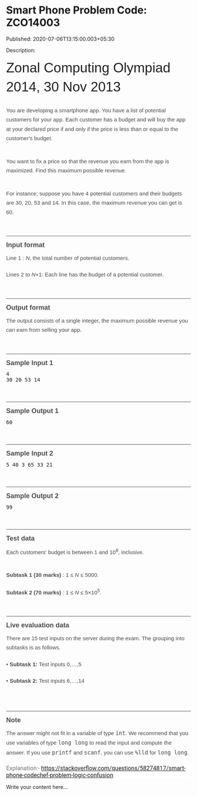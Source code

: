 # Smart Phone Problem Code: ZCO14003

Published: 2020-07-06T13:15:00.003+05:30

Description: 
      <h2 class="mathjax-support" style="box-sizing: border-box; color:
      #222222; font-family: arial, sans-serif; font-size: 2.3125rem; font-weight: 400; line-height:
      1.4; margin: 0.2rem 0px 0.5rem; padding: 0px; text-rendering: optimizelegibility;">Zonal
      Computing Olympiad 2014, 30 Nov 2013</h2><br class="mathjax-support"
      style="box-sizing: border-box;" /><p class="mathjax-support" style="box-sizing:
      border-box; color: #4a4a4a; font-family: helvetica, sans-serif; font-size: 15px; font-stretch:
      normal; line-height: 1.7; margin: 0px 0px 20px; padding: 0px; text-rendering:
      optimizelegibility;">You are developing a smartphone app. You have a list of potential
      customers for your app. Each customer has a budget and will buy the app at your declared price
      if and only if the price is less than or equal to the customer's budget.</p><br
      class="mathjax-support" style="box-sizing: border-box;" /><p class="mathjax-support"
      style="box-sizing: border-box; color: #4a4a4a; font-family: helvetica, sans-serif; font-size:
      15px; font-stretch: normal; line-height: 1.7; margin: 0px 0px 20px; padding: 0px;
      text-rendering: optimizelegibility;">You want to fix a price so that the revenue you earn
      from the app is maximized. Find this maximum possible revenue.</p><br
      class="mathjax-support" style="box-sizing: border-box;" /><p class="mathjax-support"
      style="box-sizing: border-box; color: #4a4a4a; font-family: helvetica, sans-serif; font-size:
      15px; font-stretch: normal; line-height: 1.7; margin: 0px 0px 20px; padding: 0px;
      text-rendering: optimizelegibility;">For instance, suppose you have 4 potential customers
      and their budgets are 30, 20, 53 and 14. In this case, the maximum revenue you can get is
      60.</p><br class="mathjax-support" style="box-sizing: border-box;" /><h3
      class="mathjax-support" style="border-top-style: solid; border-top-width: 1px; box-sizing:
      border-box; color: #4a4a4a; font-family: helvetica, sans-serif; font-size: 18px; font-stretch:
      normal; line-height: 1.6; margin: 15px 0px 0.5rem; padding: 10px 0px 0px; text-rendering:
      optimizelegibility;">Input format</h3><p class="mathjax-support"
      style="box-sizing: border-box; color: #4a4a4a; font-family: helvetica, sans-serif; font-size:
      15px; font-stretch: normal; line-height: 1.7; margin: 0px 0px 20px; padding: 0px;
      text-rendering: optimizelegibility;">Line 1 :<span
      class="Apple-converted-space">&nbsp;</span><em class="mathjax-support"
      style="box-sizing: border-box; line-height: inherit;">N</em>, the total number of
      potential customers.</p><p class="mathjax-support" style="box-sizing: border-box;
      color: #4a4a4a; font-family: helvetica, sans-serif; font-size: 15px; font-stretch: normal;
      line-height: 1.7; margin: 0px 0px 20px; padding: 0px; text-rendering:
      optimizelegibility;">Lines 2 to<span
      class="Apple-converted-space">&nbsp;</span><em class="mathjax-support"
      style="box-sizing: border-box; line-height: inherit;">N</em>+1: Each line has the
      budget of a potential customer.</p><br class="mathjax-support" style="box-sizing:
      border-box;" /><h3 class="mathjax-support" style="border-top-style: solid;
      border-top-width: 1px; box-sizing: border-box; color: #4a4a4a; font-family: helvetica,
      sans-serif; font-size: 18px; font-stretch: normal; line-height: 1.6; margin: 15px 0px 0.5rem;
      padding: 10px 0px 0px; text-rendering: optimizelegibility;">Output format</h3><p
      class="mathjax-support" style="box-sizing: border-box; color: #4a4a4a; font-family: helvetica,
      sans-serif; font-size: 15px; font-stretch: normal; line-height: 1.7; margin: 0px 0px 20px;
      padding: 0px; text-rendering: optimizelegibility;">The output consists of a single integer,
      the maximum possible revenue you can earn from selling your app.</p><br
      class="mathjax-support" style="box-sizing: border-box;" /><h3 class="mathjax-support"
      style="border-top-style: solid; border-top-width: 1px; box-sizing: border-box; color: #4a4a4a;
      font-family: helvetica, sans-serif; font-size: 18px; font-stretch: normal; line-height: 1.6;
      margin: 15px 0px 0.5rem; padding: 10px 0px 0px; text-rendering: optimizelegibility;">Sample
      Input 1</h3><pre class="mathjax-support" style="box-sizing: border-box;
      margin-bottom: 20px; margin-top: 0px; padding: 0px; white-space: pre-wrap;">4
      30
      20
      53
      14
      </pre><br class="mathjax-support" style="box-sizing: border-box;" /><h3
      class="mathjax-support" style="border-top-style: solid; border-top-width: 1px; box-sizing:
      border-box; color: #4a4a4a; font-family: helvetica, sans-serif; font-size: 18px; font-stretch:
      normal; line-height: 1.6; margin: 15px 0px 0.5rem; padding: 10px 0px 0px; text-rendering:
      optimizelegibility;">Sample Output 1</h3><pre class="mathjax-support"
      style="box-sizing: border-box; margin-bottom: 20px; margin-top: 0px; padding: 0px;
      white-space: pre-wrap;">60
      </pre><br class="mathjax-support" style="box-sizing: border-box;" /><h3
      class="mathjax-support" style="border-top-style: solid; border-top-width: 1px; box-sizing:
      border-box; color: #4a4a4a; font-family: helvetica, sans-serif; font-size: 18px; font-stretch:
      normal; line-height: 1.6; margin: 15px 0px 0.5rem; padding: 10px 0px 0px; text-rendering:
      optimizelegibility;">Sample Input 2</h3><pre class="mathjax-support"
      style="box-sizing: border-box; margin-bottom: 20px; margin-top: 0px; padding: 0px;
      white-space: pre-wrap;">5
      40
      3
      65
      33
      21
      </pre><br class="mathjax-support" style="box-sizing: border-box;" /><h3
      class="mathjax-support" style="border-top-style: solid; border-top-width: 1px; box-sizing:
      border-box; color: #4a4a4a; font-family: helvetica, sans-serif; font-size: 18px; font-stretch:
      normal; line-height: 1.6; margin: 15px 0px 0.5rem; padding: 10px 0px 0px; text-rendering:
      optimizelegibility;">Sample Output 2</h3><pre class="mathjax-support"
      style="box-sizing: border-box; margin-bottom: 20px; margin-top: 0px; padding: 0px;
      white-space: pre-wrap;">99
      </pre><br class="mathjax-support" style="box-sizing: border-box;" /><h3
      class="mathjax-support" style="border-top-style: solid; border-top-width: 1px; box-sizing:
      border-box; color: #4a4a4a; font-family: helvetica, sans-serif; font-size: 18px; font-stretch:
      normal; line-height: 1.6; margin: 15px 0px 0.5rem; padding: 10px 0px 0px; text-rendering:
      optimizelegibility;">Test data</h3><p class="mathjax-support" style="box-sizing:
      border-box; color: #4a4a4a; font-family: helvetica, sans-serif; font-size: 15px; font-stretch:
      normal; line-height: 1.7; margin: 0px 0px 20px; padding: 0px; text-rendering:
      optimizelegibility;">Each customers' budget is between 1 and 10<sup
      class="mathjax-support" style="box-sizing: border-box;">8</sup>,
      inclusive.</p><br class="mathjax-support" style="box-sizing: border-box;" /><p
      class="mathjax-support" style="box-sizing: border-box; color: #4a4a4a; font-family: helvetica,
      sans-serif; font-size: 15px; font-stretch: normal; line-height: 1.7; margin: 0px 0px 20px;
      padding: 0px; text-rendering: optimizelegibility;"><span class="mathjax-support"
      style="box-sizing: border-box; font-weight: 700; line-height: inherit;">Subtask 1 (30
      marks)</span><span class="Apple-converted-space">&nbsp;</span>: 1
      ≤<span class="Apple-converted-space">&nbsp;</span><em
      class="mathjax-support" style="box-sizing: border-box; line-height:
      inherit;">N</em><span class="Apple-converted-space">&nbsp;</span>≤
      5000.</p><p class="mathjax-support" style="box-sizing: border-box; color: #4a4a4a;
      font-family: helvetica, sans-serif; font-size: 15px; font-stretch: normal; line-height: 1.7;
      margin: 0px 0px 20px; padding: 0px; text-rendering: optimizelegibility;"><span
      class="mathjax-support" style="box-sizing: border-box; font-weight: 700; line-height:
      inherit;">Subtask 2 (70 marks)</span><span
      class="Apple-converted-space">&nbsp;</span>: 1 ≤<span
      class="Apple-converted-space">&nbsp;</span><em class="mathjax-support"
      style="box-sizing: border-box; line-height: inherit;">N</em><span
      class="Apple-converted-space">&nbsp;</span>≤ 5×10<sup class="mathjax-support"
      style="box-sizing: border-box;">5</sup>.</p><br class="mathjax-support"
      style="box-sizing: border-box;" /><h3 class="mathjax-support" style="border-top-style:
      solid; border-top-width: 1px; box-sizing: border-box; color: #4a4a4a; font-family: helvetica,
      sans-serif; font-size: 18px; font-stretch: normal; line-height: 1.6; margin: 15px 0px 0.5rem;
      padding: 10px 0px 0px; text-rendering: optimizelegibility;">Live evaluation
      data</h3><p class="mathjax-support" style="box-sizing: border-box; color: #4a4a4a;
      font-family: helvetica, sans-serif; font-size: 15px; font-stretch: normal; line-height: 1.7;
      margin: 0px 0px 20px; padding: 0px; text-rendering: optimizelegibility;">There are 15 test
      inputs on the server during the exam. The grouping into subtasks is as follows.</p><p
      class="mathjax-support" style="box-sizing: border-box; color: #4a4a4a; font-family: helvetica,
      sans-serif; font-size: 15px; font-stretch: normal; line-height: 1.7; margin: 0px 0px 20px;
      padding: 0px; text-rendering: optimizelegibility;">•<span
      class="Apple-converted-space">&nbsp;</span><span class="mathjax-support"
      style="box-sizing: border-box; font-weight: 700; line-height: inherit;">Subtask
      1:</span><span class="Apple-converted-space">&nbsp;</span>Test inputs
      0,…,5</p><p class="mathjax-support" style="box-sizing: border-box; color: #4a4a4a;
      font-family: helvetica, sans-serif; font-size: 15px; font-stretch: normal; line-height: 1.7;
      margin: 0px 0px 20px; padding: 0px; text-rendering: optimizelegibility;">•<span
      class="Apple-converted-space">&nbsp;</span><span class="mathjax-support"
      style="box-sizing: border-box; font-weight: 700; line-height: inherit;">Subtask
      2:</span><span class="Apple-converted-space">&nbsp;</span>Test inputs
      6,…,14</p><br class="mathjax-support" style="box-sizing: border-box;" /><br
      class="mathjax-support" style="box-sizing: border-box;" /><h3 class="mathjax-support"
      style="border-top-style: solid; border-top-width: 1px; box-sizing: border-box; color: #4a4a4a;
      font-family: helvetica, sans-serif; font-size: 18px; font-stretch: normal; line-height: 1.6;
      margin: 15px 0px 0.5rem; padding: 10px 0px 0px; text-rendering:
      optimizelegibility;">Note</h3><p class="mathjax-support" style="box-sizing:
      border-box; color: #4a4a4a; font-family: helvetica, sans-serif; font-size: 15px; font-stretch:
      normal; line-height: 1.7; margin: 0px 0px 20px; padding: 0px; text-rendering:
      optimizelegibility;">The answer might not fit in a variable of type<span
      class="Apple-converted-space">&nbsp;</span><tt class="mathjax-support"
      style="box-sizing: border-box;">int</tt>. We recommend that you use variables of
      type<span class="Apple-converted-space">&nbsp;</span><tt
      class="mathjax-support" style="box-sizing:
      border-box;">long&nbsp;long</tt><span
      class="Apple-converted-space">&nbsp;</span>to read the input and compute the
      answer. If you use<span class="Apple-converted-space">&nbsp;</span><tt
      class="mathjax-support" style="box-sizing: border-box;">printf</tt><span
      class="Apple-converted-space">&nbsp;</span>and<span
      class="Apple-converted-space">&nbsp;</span><tt class="mathjax-support"
      style="box-sizing: border-box;">scanf</tt>, you can use<span
      class="Apple-converted-space">&nbsp;</span><tt class="mathjax-support"
      style="box-sizing: border-box;">%lld</tt><span
      class="Apple-converted-space">&nbsp;</span>for<span
      class="Apple-converted-space">&nbsp;</span><tt class="mathjax-support"
      style="box-sizing: border-box;">long&nbsp;long</tt>.<span
      class="Apple-converted-space">&nbsp;</span></p><div
      _ngcontent-wnf-c152="" class="description ng-star-inserted" style="-webkit-font-smoothing:
      antialiased; background-color: white; color: #757575; font-family: Roboto, sans-serif;
      font-size: 16px; margin: 0px; padding: 0px;">Explanation:-&nbsp;<a
      href="https://stackoverflow.com/questions/58274817/smart-phone-codechef-problem-logic-confusion"
      style="background: transparent; color: #2196f3; text-decoration-line:
      none;">https://stackoverflow.com/questions/58274817/smart-phone-codechef-problem-logic-confusion</a></div>
      <script
      src="https://gist.github.com/Svastikkka/d6ef2d4c8156ce6337f991532d7cceef.js"></script>

Write your content here...